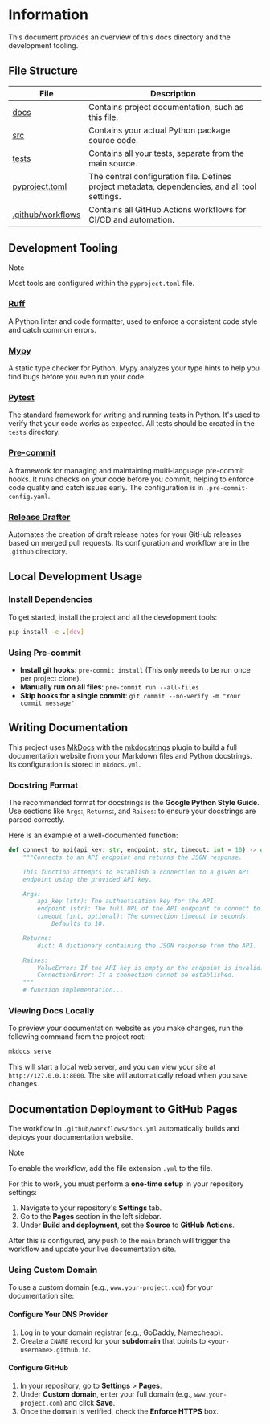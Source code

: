 # Information
This document provides an overview of this docs directory and the development tooling.

## File Structure
| File | Description |
|--|--|
| [docs](./docs) | Contains project documentation, such as this file. |
| [src](./src) | Contains your actual Python package source code. |
| [tests](./tests) | Contains all your tests, separate from the main source. |
| [pyproject.toml](./pyproject.toml) | The central configuration file. Defines project metadata, dependencies, and all tool settings. |
| [.github/workflows](./.github/workflows) | Contains all GitHub Actions workflows for CI/CD and automation. |

## Development Tooling
> [!NOTE]
> Most tools are configured within the `pyproject.toml` file.

### [Ruff](https://github.com/astral-sh/ruff)
A Python linter and code formatter, used to enforce a consistent code style and catch common errors.

### [Mypy](https://github.com/python/mypy)
A static type checker for Python. Mypy analyzes your type hints to help you find bugs before you even run your code.

### [Pytest](https://github.com/pytest-dev/pytest)
The standard framework for writing and running tests in Python. It's used to verify that your code works as expected. All tests should be created in the `tests` directory.

### [Pre-commit](https://github.com/pre-commit/pre-commit)
A framework for managing and maintaining multi-language pre-commit hooks. It runs checks on your code before you commit, helping to enforce code quality and catch issues early. The configuration is in `.pre-commit-config.yaml`.

### [Release Drafter](https://github.com/release-drafter/release-drafter)
Automates the creation of draft release notes for your GitHub releases based on merged pull requests. Its configuration and workflow are in the `.github` directory.

## Local Development Usage
### Install Dependencies
To get started, install the project and all the development tools:
```bash
pip install -e .[dev]
```

### Using Pre-commit
- **Install git hooks**: `pre-commit install` (This only needs to be run once per project clone).
- **Manually run on all files**: `pre-commit run --all-files`
- **Skip hooks for a single commit**: `git commit --no-verify -m "Your commit message"`

## Writing Documentation
This project uses [MkDocs](https://github.com/mkdocs/mkdocs) with the [mkdocstrings](https://github.com/mkdocstrings/mkdocstrings?tab=coc-ov-file) plugin to build a full documentation website from your Markdown files and Python docstrings. Its configuration is stored in `mkdocs.yml`.

### Docstring Format
The recommended format for docstrings is the **Google Python Style Guide**. Use sections like `Args`:, `Returns`:, and `Raises`: to ensure your docstrings are parsed correctly.

Here is an example of a well-documented function:
```python
def connect_to_api(api_key: str, endpoint: str, timeout: int = 10) -> dict:
    """Connects to an API endpoint and returns the JSON response.

    This function attempts to establish a connection to a given API
    endpoint using the provided API key.

    Args:
        api_key (str): The authentication key for the API.
        endpoint (str): The full URL of the API endpoint to connect to.
        timeout (int, optional): The connection timeout in seconds.
            Defaults to 10.

    Returns:
        dict: A dictionary containing the JSON response from the API.

    Raises:
        ValueError: If the API key is empty or the endpoint is invalid.
        ConnectionError: If a connection cannot be established.
    """
    # function implementation...
```

### Viewing Docs Locally
To preview your documentation website as you make changes, run the following command from the project root:
```bash
mkdocs serve
```

This will start a local web server, and you can view your site at `http://127.0.0.1:8000`. The site will automatically reload when you save changes.

## Documentation Deployment to GitHub Pages
The workflow in `.github/workflows/docs.yml` automatically builds and deploys your documentation website. 

> [!NOTE]
> To enable the workflow, add the file extension `.yml` to the file.

For this to work, you must perform a **one-time setup** in your repository settings:
1. Navigate to your repository's **Settings** tab.
2. Go to the **Pages** section in the left sidebar.
3. Under **Build and deployment**, set the **Source** to **GitHub Actions**.

After this is configured, any push to the `main` branch will trigger the workflow and update your live documentation site.

### Using Custom Domain
To use a custom domain (e.g., `www.your-project.com`) for your documentation site:

#### Configure Your DNS Provider
1. Log in to your domain registrar (e.g., GoDaddy, Namecheap).
2. Create a `CNAME` record for your **subdomain** that points to `<your-username>.github.io`.

#### Configure GitHub
1. In your repository, go to **Settings** > **Pages**.
2. Under **Custom domain**, enter your full domain (e.g., `www.your-project.com`) and click **Save**.
3. Once the domain is verified, check the **Enforce HTTPS** box.